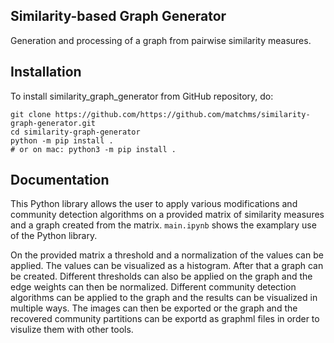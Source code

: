 ## Similarity-based Graph Generator

Generation and processing of a graph from pairwise similarity measures.

## Installation

To install similarity_graph_generator from GitHub repository, do:

```console
git clone https://github.com/https://github.com/matchms/similarity-graph-generator.git
cd similarity-graph-generator
python -m pip install .
# or on mac: python3 -m pip install .
```

## Documentation

This Python library allows the user to apply various modifications and community detection algorithms on a provided matrix of similarity measures and a graph created from the matrix. `main.ipynb` shows the examplary use of the Python library. 

On the provided matrix a threshold and a normalization of the values can be applied. The values can be visualized as a histogram. After that a graph can be created. Different thresholds can also be applied on the graph and the edge weights can then be normalized. Different community detection algorithms can be applied to the graph and the results can be visualized in multiple ways. The images can then be exported or the graph and the recovered community partitions can be exportd as graphml files in order to visulize them with other tools.